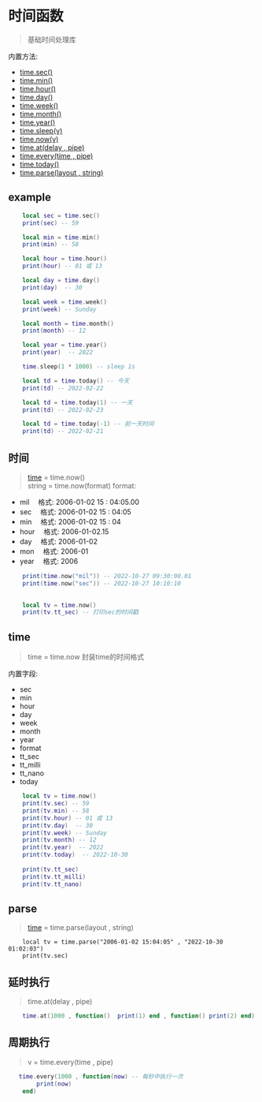 # 时间函数
> 基础时间处理库 

内置方法:
- [time.sec()](#)
- [time.min()](#)
- [time.hour()](#)
- [time.day()](#)
- [time.week()](#)
- [time.month()](#)
- [time.year()](#)
- [time.sleep(v)](#)
- [time.now(v)](#时间)
- [time.at(delay , pipe)](#延时执行)
- [time.every(time , pipe)](#周期执行)
- [time.today()](#)
- [time.parse(layout , string)](#parse)
## example
```lua
    local sec = time.sec()
    print(sec) -- 59

    local min = time.min()
    print(min) -- 58

    local hour = time.hour()
    print(hour) -- 01 或 13

    local day = time.day()
    print(day)  -- 30

    local week = time.week()
    print(week) -- Sunday

    local month = time.month()
    print(month) -- 12

    local year = time.year()
    print(year)  -- 2022

    time.sleep(1 * 1000) -- sleep 1s

    local td = time.today() -- 今天
    print(td) -- 2022-02-22

    local td = time.today(1) -- 一天
    print(td) -- 2022-02-23

    local td = time.today(-1) -- 前一天时间
    print(td) -- 2022-02-21
```

## 时间
> [time](#time)  = time.now() <br />
> string = time.now(format)
format:
- mil  &emsp;格式: 2006-01-02 15 : 04:05.00
- sec  &emsp;格式: 2006-01-02 15 : 04:05
- min  &emsp;格式: 2006-01-02 15 : 04
- hour &emsp;格式: 2006-01-02.15
- day  &emsp;格式: 2006-01-02
- mon  &emsp;格式: 2006-01
- year &emsp;格式: 2006

```lua
    print(time.now("mil")) -- 2022-10-27 09:30:00.01
    print(time.now("sec")) -- 2022-10-27 10:10:10
    

    local tv = time.now()
    print(tv.tt_sec) -- 打印sec的时间戳 

```

## time
> time = time.now
> 封装time的时间格式

内置字段:

- sec
- min
- hour
- day
- week
- month
- year
- format
- tt_sec
- tt_milli
- tt_nano
- today

```lua
    local tv = time.now()
    print(tv.sec) -- 59
    print(tv.min) -- 58
    print(tv.hour) -- 01 或 13
    print(tv.day)  -- 30
    print(tv.week) -- Sunday
    print(tv.month) -- 12
    print(tv.year)  -- 2022
    print(tv.today)  -- 2022-10-30
    
    print(tv.tt_sec)
    print(tv.tt_milli)
    print(tv.tt_nano)
```

## parse
> [time](#time) = time.parse(layout , string) 
```
    local tv = time.parse("2006-01-02 15:04:05" , "2022-10-30 01:02:03")
    print(tv.sec)
```

## 延时执行
> time.at(delay , pipe) 
```lua
    time.at(1000 , function()  print(1) end , function() print(2) end)
```

## 周期执行
> v = time.every(time , pipe)
```lua
   time.every(1000 , function(now) -- 每秒中执行一次
        print(now)
    end)
```